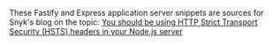 These Fastify and Express application server snippets are sources for 
Snyk's blog on the topic: [You should be using HTTP Strict Transport Security (HSTS) headers in your Node.js server](https://snyk.io/blog/http-strict-transport-security-hsts-headers-node-js/)
